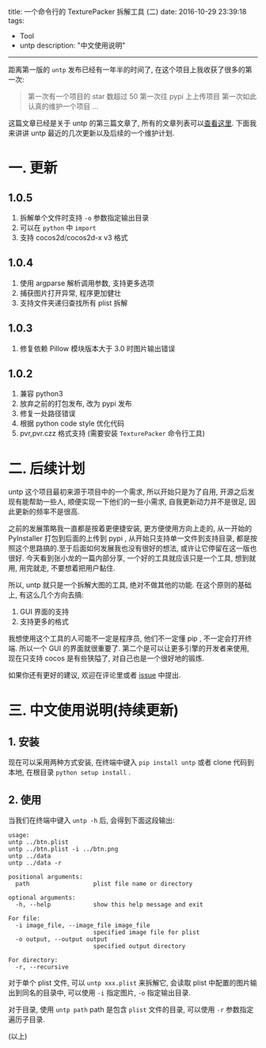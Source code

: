 title: 一个命令行的 TexturePacker 拆解工具  (二)
date: 2016-10-29 23:39:18
tags:
- Tool
- untp
description: "中文使用说明"
---

距离第一版的 `untp` 发布已经有一年半的时间了, 在这个项目上我收获了很多的第一次:

> 第一次有一个项目的 star 数超过 50
第一次往 pypi 上上传项目
第一次如此认真的维护一个项目
...

这篇文章已经是关于 untp 的第三篇文章了, 所有的文章列表可以[查看这里][1]. 下面我来讲讲 untp 最近的几次更新以及后续的一个维护计划.


# 一. 更新

## 1.0.5

1. 拆解单个文件时支持 `-o` 参数指定输出目录
2. 可以在 `python` 中 `import`
3. 支持 cocos2d/cocos2d-x v3 格式

## 1.0.4

1. 使用 argparse 解析调用参数, 支持更多选项
2. 捕获图片打开异常, 程序更加健壮
3. 支持文件夹递归查找所有 plist 拆解

## 1.0.3 

1. 修复依赖 Pillow 模块版本大于 3.0 时图片输出错误

## 1.0.2

1. 兼容 python3
2. 放弃之前的打包发布, 改为 pypi 发布
3. 修复一处路径错误
4. 根据 python code style 优化代码
5. pvr,pvr.czz 格式支持 (需要安装 `TexturePacker` 命令行工具)


# 二. 后续计划

untp 这个项目最初来源于项目中的一个需求, 所以开始只是为了自用, 开源之后发现有能帮助一些人, 顺便实现一下他们的一些小需求, 自我更新动力并不是很足, 因此更新的频率不是很高.

之前的发展策略我一直都是按着更便捷安装, 更方便使用方向上走的, 从一开始的 PyInstaller 打包到后面的上传到 pypi , 从开始只支持单一文件到支持目录, 都是按照这个思路搞的.至于后面如何发展我也没有很好的想法, 或许让它停留在这一版也很好. 今天看到张小龙的一篇内部分享, 一个好的工具就应该只是一个工具, 想到就用, 用完就走, 不要想着把用户黏住.

所以, untp 就只是一个拆解大图的工具, 绝对不做其他的功能. 在这个原则的基础上, 有这么几个方向去搞:

1. GUI 界面的支持
2. 支持更多的格式

我想使用这个工具的人可能不一定是程序员, 他们不一定懂 pip , 不一定会打开终端. 所以一个 GUI 的界面就很重要了. 第二个是可以让更多引擎的开发者来使用, 现在只支持 cocos 是有些狭隘了, 对自己也是一个很好地的锻炼.

如果你还有更好的建议, 欢迎在评论里或者 [issue][2] 中提出.


# 三. 中文使用说明(持续更新)

## 1. 安装

现在可以采用两种方式安装, 在终端中键入 `pip install untp` 或者 clone 代码到本地, 在根目录 `python setup install` .

## 2. 使用

当我们在终端中键入 `untp -h` 后, 会得到下面这段输出:

```
usage:
untp ../btn.plist
untp ../btn.plist -i ../btn.png
untp ../data
untp ../data -r

positional arguments:
  path                  plist file name or directory

optional arguments:
  -h, --help            show this help message and exit

For file:
  -i image_file, --image_file image_file
                        specified image file for plist
  -o output, --output output
                        specified output directory

For directory:
  -r, --recursive
```

对于单个 plist 文件, 可以 `untp xxx.plist` 来拆解它, 会读取 plist 中配置的图片输出到同名的目录中, 可以使用 `-i` 指定图片, `-o` 指定输出目录.

对于目录, 使用 `untp path` path 是包含 `plist` 文件的目录, 可以使用 `-r` 参数指定遍历子目录.

(以上)

[1]: /tags/untp
[2]: https://github.com/justbilt/untp/issues